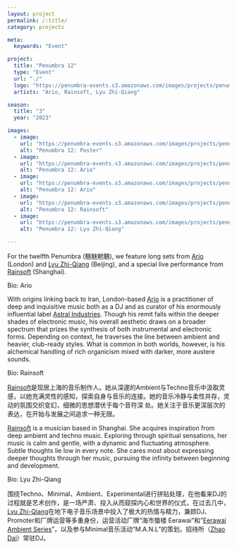 ```yaml
---
layout: project
permalink: /:title/
category: projects

meta:
  keywords: "Event"

project:
  title: "Penumbra 12"
  type: "Event"
  url: "./"
  logo: "https://penumbra-events.s3.amazonaws.com/images/projects/penumbra-12/logo.png"
  artists: "Ario, Rainsoft, Lyu Zhi-Qiang"

season:
  title: "3"
  year: "2023"

images:
  - image:
    url: "https://penumbra-events.s3.amazonaws.com/images/projects/penumbra-12/poster.png"
    alt: "Penumbra 12: Poster"
  - image:
    url: "https://penumbra-events.s3.amazonaws.com/images/projects/penumbra-12/ario-1.jpg"
    alt: "Penumbra 12: Ario"
  - image:
    url: "https://penumbra-events.s3.amazonaws.com/images/projects/penumbra-12/ario-2.png"
    alt: "Penumbra 12: Ario"
  - image:
    url: "https://penumbra-events.s3.amazonaws.com/images/projects/penumbra-12/rainsoft-1.jpg"
    alt: "Penumbra 12: Rainsoft"
  - image:
    url: "https://penumbra-events.s3.amazonaws.com/images/projects/penumbra-12/lyuzhiqiang-1.jpg"
    alt: "Penumbra 12: Lyu Zhi-Qiang"

---
```

<p>For the twelfth Penumbra (魑魅魍魉), we feature long sets from <a href="https://www.instagram.com/ariofarah/">Ario</a> (London) and <a href="https://www.instagram.com/zhiqiang_lyu/">Lyu Zhi-Qiang</a> (Beijing), and a special live performance from <a href="https://www.instagram.com/_rainsoft/">Rainsoft</a> (Shanghai).</p>

<span class="h2">Bio: Ario</span>

<p>With origins linking back to Iran, London-based <a href="https://www.instagram.com/ariofarah/">Ario</a> is a practitioner of deep and inquisitive music both as a DJ and as curator of his enormously influential label <a href="https://www.astralindustries.co.uk/">Astral Industries</a>. Though his remit falls within the deeper shades of electronic music, his overall aesthetic draws on a broader spectrum that prizes the synthesis of both instrumental and electronic forms. Depending on context, he traverses the line between ambient and heavier, club-ready styles. What is common in both worlds, however, is his alchemical handling of rich organicism mixed with darker, more austere sounds.</p>

<span class="h2">Bio: Rainsoft</span>

<p><a href="https://www.instagram.com/_rainsoft/">Rainsoft</a>是现居上海的音乐制作人。她从深邃的Ambient与Techno音乐中汲取灵感，以她充满灵性的感知，探索自身与音乐的连接。她的音乐冷静与柔性并存，灵动的氛围交织变幻，细微的思想潜伏于每个音符深 处。她关注于音乐更深层次的表达，在开始与发展之间追求一种无限。
</p>

<p><a href="https://www.instagram.com/_rainsoft/">Rainsoft</a> is a musician based in Shanghai. She acquires inspiration from deep ambient and techno music. Exploring through spiritual sensations, her music is calm and gentle, with a dynamic and fluctuating atmosphere. Subtle thoughts lie low in every note. She cares most about expressing deeper thoughts through her music, pursuing the infinity between beginning and development.</p>

<span class="h2">Bio: Lyu Zhi-Qiang</span>

<p>围绕Techno、Minimal、Ambient、Experimental进行拼贴处理，在他看来DJ的过程就是艺术创作，是一场严肃、投入从而窥探内心和世界的仪式，在过去几中，<a href="https://www.instagram.com/zhiqiang_lyu/">Lyu Zhi-Qiang</a>在地下电子音乐场景中投入了极大的热情与精力，兼顾DJ、Promoter和厂牌运营等多重身份，运营活动厂牌“海市蜃楼 Eerawai”和”<a href="https://baihui.live/hosts/eerawai/">Eerawai Ambient Series</a>”，以及参与Minimal音乐活动“M.A.N.L”的策划。招待所（<a href="https://ra.co/clubs/139615">Zhao Dai</a>）常驻DJ。</p>